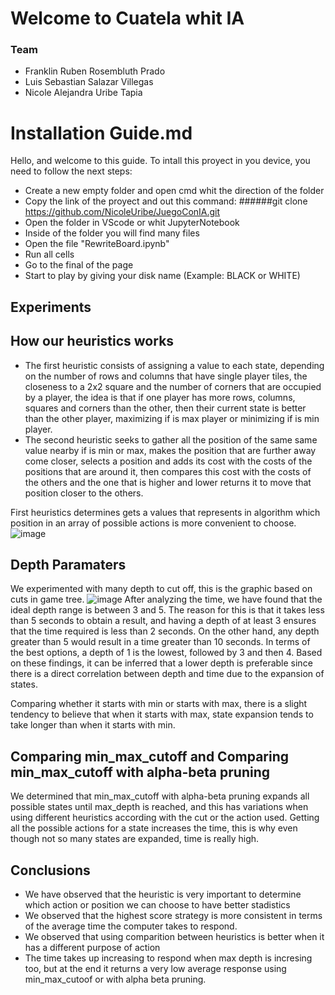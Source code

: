 # Welcome to Cuatela whit IA

### Team

- Franklin Ruben Rosembluth Prado
- Luis Sebastian Salazar Villegas
- Nicole Alejandra Uribe Tapia

# Installation Guide.md

Hello, and welcome to this guide.
To intall this proyect in you device, you need to follow the next steps:

- Create a new empty folder and open cmd whit the direction of the folder
- Copy the link of the proyect and out this command:
    ######git clone https://github.com/NicoleUribe/JuegoConIA.git
- Open the folder in VScode or whit JupyterNotebook
- Inside of the folder you will find many files
- Open the file "RewriteBoard.ipynb"
- Run all cells
- Go to the final of the page
- Start to play by giving your disk name (Example: BLACK or WHITE)

## Experiments
## How our heuristics works
- The first heuristic consists of assigning a value to each state, depending on the number of rows and columns that have single player tiles, the closeness to a 2x2 square and the number of corners that are occupied by a player, the idea is that if one player has more rows, columns, squares and corners than the other, then their current state is better than the other player, maximizing if is max player or minimizing if is min player.
- The second heuristic seeks to gather all the position of the same same value nearby if is min or max, makes the position that are further away come closer, selects a position and adds its cost with the costs of the positions that are around it, then compares this cost with the costs of the others and the one that is higher and lower returns it to move that position closer to the others.

First heuristics determines gets a values that represents in algorithm which position in an array of possible actions is more convenient to choose.
![image](https://user-images.githubusercontent.com/88517815/229406640-19ba3232-5e28-437a-943c-943235bac394.png)

## Depth Paramaters
We experimented with many depth to cut off, this is the graphic based on cuts in game tree.
![image](https://user-images.githubusercontent.com/88517815/229404873-348c6de3-7042-4974-87d1-611287431869.png)
After analyzing the time, we have found that the ideal depth range is between 3 and 5. The reason for this is that it takes less than 5 seconds to obtain a result, and having a depth of at least 3 ensures that the time required is less than 2 seconds. On the other hand, any depth greater than 5 would result in a time greater than 10 seconds. In terms of the best options, a depth of 1 is the lowest, followed by 3 and then 4.
Based on these findings, it can be inferred that a lower depth is preferable since there is a direct correlation between depth and time due to the expansion of states.

Comparing whether it starts with min or starts with max, there is a slight tendency to believe that when it starts with max, state expansion tends to take longer than when it starts with min.

## Comparing min_max_cutoff and Comparing min_max_cutoff with alpha-beta pruning
We determined that min_max_cutoff with alpha-beta pruning expands all possible states until max_depth is reached, and this has variations when using different heuristics according with the cut or the action used.
Getting all the possible actions for a state increases the time, this is why even though not so many states are expanded, time is really high.

## Conclusions

- We have observed that the heuristic is very important to determine which action or position we can choose to have better stadistics
- We observed that the highest score strategy is more consistent in terms of the average time the computer takes to respond.
- We observed that using comparition between heuristics is better when it has a different purpose of action
- The time takes up increasing to respond when max depth is incresing too, but at the end it returns a very low average response using min_max_cutoof or with alpha beta pruning.
